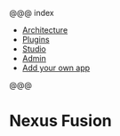 @@@ index

- [Architecture](architecture.md)
- [Plugins](plugins.md)
- [Studio](studio.md)
- [Admin](admin.md)
- [Add your own app](add-your-own-app.md)

@@@

# Nexus Fusion